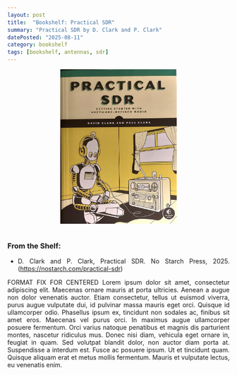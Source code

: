 ```yaml
---
layout: post
title:  "Bookshelf: Practical SDR"
summary: "Practical SDR by D. Clark and P. Clark"
datePosted: "2025-08-11"
category: bookshelf
tags: [bookshelf, antennas, sdr]
---
```


<style>
.justified-content {
    text-align: justify;
    text-justify: inter-word;
}
</style>

<div class="justified-content">

<img src="/media/imgs/bookshelf/bookshelf_practical_SDR.jpg" alt="Practical SDR by D. Clark and P. Clark" style="height: 350px; width: auto; max-width: 100%; display: block; margin: 0 auto;">

<br>
<h3> From the Shelf: </h3>
<ul>
    <li>D. Clark and P. Clark, Practical SDR. No Starch Press, 2025. (<a href="https://nostarch.com/practical-sdr" target="_blank">https://nostarch.com/practical-sdr</a>)</li>
</ul>

<p>
FORMAT FIX FOR CENTERED
Lorem ipsum dolor sit amet, consectetur adipiscing elit. Maecenas ornare mauris at porta ultricies. Aenean a augue non dolor venenatis auctor. Etiam consectetur, tellus ut euismod viverra, purus augue vulputate dui, id pulvinar massa mauris eget orci. Quisque id ullamcorper odio. Phasellus ipsum ex, tincidunt non sodales ac, finibus sit amet eros. Maecenas vel purus orci. In maximus augue ullamcorper posuere fermentum. Orci varius natoque penatibus et magnis dis parturient montes, nascetur ridiculus mus. Donec nisi diam, vehicula eget ornare in, feugiat in quam. Sed volutpat blandit dolor, non auctor diam porta at. Suspendisse a interdum est. Fusce ac posuere ipsum. Ut et tincidunt quam. Quisque aliquam erat et metus mollis fermentum. Mauris et vulputate lectus, eu venenatis enim. 
</p>
